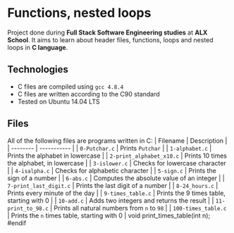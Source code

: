 # Functions, nested loops
Project done during **Full Stack Software Engineering studies** at **ALX School**. It aims to learn about
header files, functions, loops and nested loops in **C language**.
## Technologies
* C files are compiled using `gcc 4.8.4`
* C files are written according to the C90 standard
* Tested on Ubuntu 14.04 LTS
## Files
All of the following files are programs written in C:
| Filename | Description |
| -------- | ----------- |
| `0-Putchar.c` | Prints `Putchar` |
| `1-alphabet.c` | Prints the alphabet in lowercase |
| `2-print_alphabet_x10.c` | Prints 10 times the alphabet, in lowercase |
| `3-islower.c` | Checks for lowercase character |
| `4-isalpha.c` | Checks for alphabetic character |
| `5-sign.c` | Prints the sign of a number |
| `6-abs.c` | Computes the absolute value of an integer |
| `7-print_last_digit.c` | Prints the last digit of a number |
| `8-24_hours.c` | Prints every minute of the day |
| `9-times_table.c` | Prints the 9 times table, starting with 0 |
| `10-add.c` | Adds two integers and returns the result |
| `11-print_to_98.c` | Prints all natural numbers from `n` to `98` |
| `100-times_table.c` | Prints the `n` times table, starting with 0 |
void print_times_table(int n);
#endif
